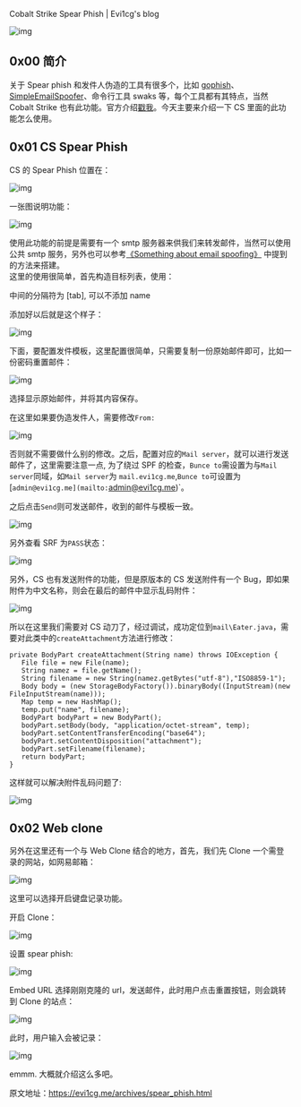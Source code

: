Cobalt Strike Spear Phish | Evi1cg's blog  

![img](./img/01.jpg)  

## 0x00 简介  

关于 Spear phish 和发件人伪造的工具有很多个，比如 [gophish](https://getgophish.com/)、 [SimpleEmailSpoofer](https://github.com/lunarca/SimpleEmailSpoofer)、命令行工具 swaks 等，每个工具都有其特点，当然 Cobalt Strike 也有此功能。官方介绍[戳我](https://cobaltstrike.com/help-spear-phish)。今天主要来介绍一下 CS 里面的此功能怎么使用。  

## 0x01 CS Spear Phish  

CS 的 Spear Phish 位置在：  

![img](./img/02.jpg)  

一张图说明功能：  

![img](./img/03.jpg)  

使用此功能的前提是需要有一个 smtp 服务器来供我们来转发邮件，当然可以使用公共 smtp 服务，另外也可以参考[《Something about email spoofing》](https://evi1cg.github.io/archives/Email_spoofing.html) 中提到的方法来搭建。  
这里的使用很简单，首先构造目标列表，使用：  

中间的分隔符为 [tab], 可以不添加 name  

添加好以后就是这个样子：  

![img](./img/04.jpg)  

下面，要配置发件模板，这里配置很简单，只需要复制一份原始邮件即可，比如一份密码重置邮件：  

![img](./img/05.jpg)  

选择显示原始邮件，并将其内容保存。  

在这里如果要伪造发件人，需要修改`From:`  

![img](./img/06.jpg)   

否则就不需要做什么别的修改。之后，配置对应的`Mail server`，就可以进行发送邮件了，这里需要注意一点, 为了绕过 SPF 的检查，`Bunce to`需设置为与`Mail server`同域，如`Mail server`为 `mail.evi1cg.me`,`Bunce to`可设置为 [`admin@evi1cg.me](mailto:`admin@evi1cg.me)`。


之后点击`Send`则可发送邮件，收到的邮件与模板一致。  

![img](./img/07.jpg)  

另外查看 SRF 为`PASS`状态：  



![img](./img/08.jpg)  

另外，CS 也有发送附件的功能，但是原版本的 CS 发送附件有一个 Bug，即如果附件为中文名称，则会在最后的邮件中显示乱码附件：  

![img](./img/09.jpg)  

所以在这里我们需要对 CS 动刀了，经过调试，成功定位到`mail\Eater.java`，需要对此类中的`createAttachment`方法进行修改：  

```
private BodyPart createAttachment(String name) throws IOException {
   File file = new File(name);
   String namez = file.getName();
   String filename = new String(namez.getBytes("utf-8"),"ISO8859-1");
   Body body = (new StorageBodyFactory()).binaryBody((InputStream)(new FileInputStream(name)));
   Map temp = new HashMap();
   temp.put("name", filename);
   BodyPart bodyPart = new BodyPart();
   bodyPart.setBody(body, "application/octet-stream", temp);
   bodyPart.setContentTransferEncoding("base64");
   bodyPart.setContentDisposition("attachment");
   bodyPart.setFilename(filename);
   return bodyPart;
}
```

这样就可以解决附件乱码问题了:  

![img](./img/10.jpg)  

## 0x02 Web clone  

另外在这里还有一个与 Web Clone 结合的地方，首先，我们先 Clone 一个需登录的网站，如网易邮箱：  

![img](./img/11.jpg)  

这里可以选择开启键盘记录功能。  

开启 Clone：  

![img](./img/12.jpg)  

设置 spear phish:  

![img](./img/13.jpg)  

Embed URL 选择刚刚克隆的 url，发送邮件，此时用户点击重置按钮，则会跳转到 Clone 的站点：  

![img](./img/14.gif)  

此时，用户输入会被记录：  

![img](./img/15.gif)  

emmm. 大概就介绍这么多吧。  

原文地址：<https://evi1cg.me/archives/spear_phish.html>

